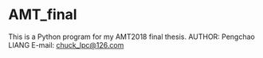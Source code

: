 # AMT_final
This is a Python program for my AMT2018 final thesis.
AUTHOR: Pengchao LIANG
E-mail: chuck_lpc@126.com
